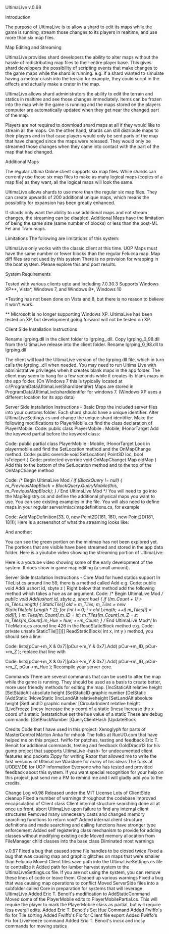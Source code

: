 UltimaLive v.0.98

Introduction

The purpose of UltimaLive is to allow a shard to edit its maps while the game is running, stream those changes to its players in realtime, and use more than six map files.

Map Editing and Streaming

UltimaLive provides shard developers the ability to alter maps without the hassle of redistributing map files to their entire player base. This gives shard developers the possibility of scripting events that make changes to the game maps while the shard is running. e.g. If a shard wanted to simulate having a meteor crash into the terrain for example, they could script in the effects and actually make a crater in the map.

UltimaLive allows shard administrators the ability to edit the terrain and statics in realtime and see those changes immediately. Items can be frozen into the map while the game is running and the maps stored on the players computer are automatically updated when they get near the changed part of the map.

Players are not required to download shard maps at all if they would like to stream all the maps. On the other hand, shards can still distribute maps to their players and in that case players would only be sent parts of the map that have changed since the maps were released. They would only be streamed those changes when they came into contact with the part of the map that had changed.

Additional Maps

The regular Ultima Online client supports six map files. While shards can currently use those six map files to make as many logical maps (copies of a map file) as they want, all the logical maps will look the same.

UltimaLive allows shards to use more than the regular six map files. They can create upwards of 200 additional unique maps, which means the possibility for expansion has been greatly enhanced.

If shards only want the ability to use additional maps and not stream changes, the streaming can be disabled. Additional Maps have the limitation of being the same size (same number of blocks) or less than the post-ML Fel and Tram maps.

Limitations
The following are limitations of this system:

UltimaLive only works with the classic client at this time.
UOP Maps must have the same number or fewer blocks than the regular Felucca map.
Map diff files are not used by this system
There is no provision for wrapping in the boat system. Please explore this and post results.

System Requirements

Tested with various clients upto and including 7.0.30.3
Supports Windows XP**, Vista*, Windows 7, and Windows 8*, Windows 10

*Testing has not been done on Vista and 8, but there is no reason to believe it won't work.

** Microsoft is no longer supporting Windows XP. UltimaLive has been tested on XP, but development going forward will not be tested on XP.


Client Side Installation Instructions

Rename Igrping.dll in the client folder to Igrping_.dll.
Copy Igrping_0_98.dll from the UltimaLive release into the client folder.
Rename Igrping_0_98.dll to Igrping.dll

The client will load the UltimaLive version of the Igrping.dll file, which in turn calls the Igrping_.dll when needed.
You may need to run Ultima Live with administrative privileges when it creates blank maps in the app folder. The client may seem to hang for a few seconds while it creates its blank maps in the app folder. (On Windows 7 this is typically located at c:\ProgramData\UltimaLive\ShardIdentifer)
Maps are stored in ProgramData\UltimaLive\shardidentifer for windows 7. (Windows XP uses a different location for its app data)

Server Side Installation Instructions - Basic
Drop the included server files into your customs folder.
Each shard should have a unique identifier. Alter UltimaLiveSettings.cs and change the unique shard identifier.
Make the following modifications to PlayerMobile.cs
find the class declaration of PlayerMobile:
Code:
  public class PlayerMobile : Mobile, IHonorTarget
Add the keyword partial before the keyword class:

Code:
  public partial class PlayerMobile : Mobile, IHonorTarget
Look in playermobile and find the SetLocation method and the OnMapChange method.
Code:
  public override void SetLocation( Point3D loc, bool isTeleport )
Code:
  protected override void OnMapChange( Map oldMap )
Add this to the bottom of the SetLocation method and to the top of the OnMapChange method

Code:
  /* Begin UltimaLive Mod */
  if (BlockQuery != null)
  {
  m_PreviousMapBlock = BlockQuery.QueryMobile(this, m_PreviousMapBlock);
  }
  /* End UltimaLive Mod */
You will need to go into the MapRegistry.cs and define the additional physical maps you want to use. You can see existing examples in the file.
You will also need to define maps in your regular server/misc/mapdefinitions.cs, for example

Code:
  AddMapDefinition(33, 0, new Point2D(181, 181), new Point2D(181, 181));
Here is a screenshot of what the streaming looks like:

And another:

You can see the green portion on the minimap has not been explored yet. The portions that are visible have been streamed and stored in the app data folder.
Here is a youtube video showing the streaming portion of UltimaLive:


Here is a youtube video showing some of the early development of the system. It does show in game map editing (a small amount).

Server Side Installation Instructions - Core Mod for hued statics support
In TileList.cs around line 59, there is a method called Add
e.g.
Code:
  public void Add( ushort id, sbyte z )
Right below that method add the following method which takes a hue as an argument.
Code:
  /* Begin UltimaLive Mod */
  public void Add(ushort id, sbyte z, short hue)
  {
  if ((m_Count + 1) > m_Tiles.Length)
  {
  StaticTile[] old = m_Tiles;
  m_Tiles = new StaticTile[old.Length * 2];
  for (int i = 0; i < old.Length; ++i)
  m_Tiles[i] = old[i];
  }
  m_Tiles[m_Count].m_ID = id;
  m_Tiles[m_Count].m_Z = z;
  m_Tiles[m_Count].m_Hue = hue;
  ++m_Count;
  }
  /* End UltimaLive Mod*/
In TileMatrix.cs around line 426 in the ReadStaticBlock method
e.g.
Code:
  private unsafe StaticTile[][][] ReadStaticBlock( int x, int y )
method, you should see a line:

Code:
  lists[pCur->m_X & 0x7][pCur->m_Y & 0x7].Add( pCur->m_ID, pCur->m_Z );
replace that line with

Code:
  lists[pCur->m_X & 0x7][pCur->m_Y & 0x7].Add( pCur->m_ID, pCur->m_Z, pCur->m_Hue );
Recompile your server core.

Commands
There are several commands that can be used to alter the map while the game is running. They should be used as a basis to create better, more user friendly methods for editing the map.
[IncStaticAlt relative height
[SetStaticAlt absolute height
[SetStaticID graphic number
[DelStatic
[AddStatic
[MoveStatic
[IncLandAlt relativeheight
[SetLandAlt absolute height
[SetLandID graphic number
[CircularIndent relative height
[LiveFreeze
[incsy Increase the y coord of a static
[incsx Increase the x coord of a static
[setstatichue set the hue value of a static
These are debug commands:
[GetBlockNumber
[QueryClientHash
[UpdateBlock

Credits
Code that I have used in this project:
Xenoglyph for parts of MasterControl
Márton Anka for mhook
The folks at RunUO.com that have helped me on this project.
fwiffo for patches, testing and feedback
Eric T. Benoit for additional commands, testing and feedback
GoldDraco13 for his gump project that supports UltimaLive
-hash- for undocumented client features and packets
Zippy for writing Razor that allowed me to write the first versions of UltimaLive
Warstone for many of his ideas
The folks at UODEV.DE for UOP information
Everyone who has tested and provided feedback about this system.
If you want special recognition for your help on this project, just send me a PM to remind me and I will gladly add you to the credits.

Change Log
v0.98
Released under the MIT License
Lots of ClientSide cleanup
Fixed a number of warnings throughout the codebase
Improved encapsulation of Client class
Client internal structure searching done all at once up front, abort UltimaLive upon failure to find any internal client structures
Removed many unnecesary casts and changed memory searching functions to return void*
Added internal client structure definitions and made searching and calling functions have stronger type enforcement
Added self registering class mechanism to provide for adding classes without modifying existing code
Moved memory allocation from FileManager child classes into the base class
Eliminated most warnings

v.0.97
Fixed a bug that caused some file handles to be closed twice
Fixed a bug that was causing map and graphic glitches on maps that were smaller than Felucca
Moved Client files save path into the UltimaLiveSettings.cs file to centralize it
Added path for lumber harvest system to the UltimaLiveSettings.cs file. If you are not using the system, you can remove these lines of code or leave them.
Cleaned up various warnings
Fixed a bug that was causing map operations to conflict
Moved ServerSide files into a subfolder called Core in preparation for systems that will leverage UltimaLive
Added Eric T. Benoit's modification to AddStaticCommand
Moved some of the PlayerMobile edits to PlayerMobilePartial.cs. This will require the player to mark the PlayerMobile class as partial, but will require less overall edits.
Added Eric T. Benoit's Set Hue Command
Added Fwiffo's fix for Tile sorting
Added Fwiffo's Fix for Client file export
Added Fwiffo's Fix for LiveFreeze command
Added Eric T. Benoit's incsx and incsy commands for moving statics
